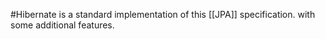 #Hibernate is a standard implementation of this [[JPA]] specification. with some additional features.
